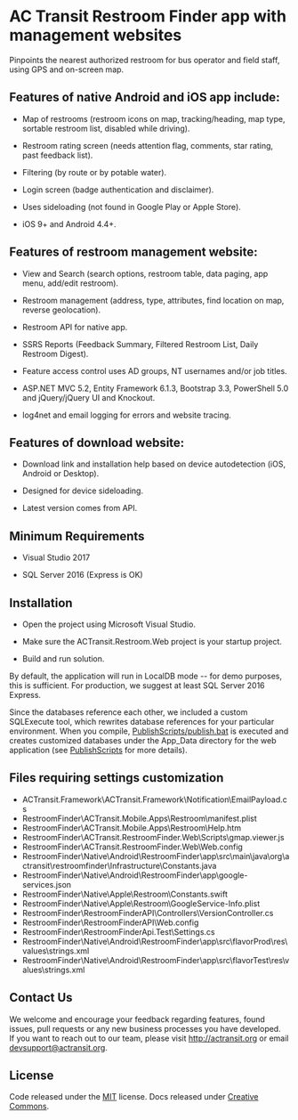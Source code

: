 # AC Transit Restroom Finder app with management websites

Pinpoints the nearest authorized restroom for bus operator and field staff, using GPS and on-screen map.    
   
## Features of native Android and iOS app include:

 * Map of restrooms (restroom icons on map, tracking/heading, map type, sortable restroom list, disabled while driving).

 * Restroom rating screen (needs attention flag, comments, star rating, past feedback list).
 
 * Filtering (by route or by potable water). 

 * Login screen (badge authentication and disclaimer).

 * Uses sideloading (not found in Google Play or Apple Store).

 * iOS 9+ and Android 4.4+.
 
## Features of restroom management website:

 * View and Search (search options, restroom table, data paging, app menu, add/edit restroom).

 * Restroom management (address, type, attributes, find location on map, reverse geolocation).

 * Restroom API for native app.

 * SSRS Reports (Feedback Summary, Filtered Restroom List, Daily Restroom Digest).

 * Feature access control uses AD groups, NT usernames and/or job titles.  

 * ASP.NET MVC 5.2, Entity Framework 6.1.3, Bootstrap 3.3, PowerShell 5.0 and jQuery/jQuery UI and Knockout.

 * log4net and email logging for errors and website tracing.

## Features of download website:

* Download link and installation help based on device autodetection (iOS, Android or Desktop).

* Designed for device sideloading.

* Latest version comes from API.

## Minimum Requirements

 * Visual Studio 2017

 * SQL Server 2016 (Express is OK)

## Installation

 * Open the project using Microsoft Visual Studio.

 * Make sure the ACTransit.Restroom.Web project is your startup project.

 * Build and run solution.

By default, the application will run in LocalDB mode -- for demo purposes, this is sufficient.  For production, we suggest at least SQL Server 2016 Express.

Since the databases reference each other, we included a custom SQLExecute tool, which rewrites database references for your particular environment.  When you compile, [PublishScripts/publish.bat](https://github.com/actransitorg/ACTransit.RestroomFinder/PublishScripts/publish.bat) is executed and creates customized databases under the App_Data directory for the web application (see [PublishScripts](https://github.com/actransitorg/ACTransit.RestroomFinder/PublishScripts) for more details).

## Files requiring settings customization

* ACTransit.Framework\ACTransit.Framework\Notification\EmailPayload.cs
* RestroomFinder\ACTransit.Mobile.Apps\Restroom\manifest.plist
* RestroomFinder\ACTransit.Mobile.Apps\Restroom\Help.htm
* RestroomFinder\ACTransit.RestroomFinder.Web\Scripts\gmap.viewer.js
* RestroomFinder\ACTransit.RestroomFinder.Web\Web.config
* RestroomFinder\Native\Android\RestroomFinder\app\src\main\java\org\actransit\restroomfinder\Infrastructure\Constants.java
* RestroomFinder\Native\Android\RestroomFinder\app\google-services.json
* RestroomFinder\Native\Apple\Restroom\Constants.swift
* RestroomFinder\Native\Apple\Restroom\GoogleService-Info.plist
* RestroomFinder\RestroomFinderAPI\Controllers\VersionController.cs
* RestroomFinder\RestroomFinderAPI\Web.config
* RestroomFinder\RestroomFinderApi.Test\Settings.cs
* RestroomFinder\Native\Android\RestroomFinder\app\src\flavorProd\res\values\strings.xml
* RestroomFinder\Native\Android\RestroomFinder\app\src\flavorTest\res\values\strings.xml

## Contact Us

We welcome and encourage your feedback regarding features, found issues, pull requests or any new business processes you have developed.  
If you want to reach out to our team, please visit http://actransit.org or email devsupport@actransit.org.

## License

Code released under the [MIT](https://github.com/actransitorg/ACTransit.RestroomFinder/LICENSE.md) license.  Docs released under [Creative Commons](https://github.com/actransitorg/RestroomFinder/docs/LICENSE_CC.md).